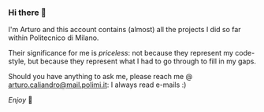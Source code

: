 ### Hi there 👋

I'm Arturo and this account contains (almost) all the projects I did so far within Politecnico di Milano.

Their significance for me is *priceless*: not because they represent my code-style, but because they represent what I had to go through to fill in my gaps.

Should you have anything to ask me, please reach me @ arturo.caliandro@mail.polimi.it: I always read e-mails :)

*Enjoy* 🌱

<!---
Left here in case I will add some of them in the future
- 🔭 I’m currently working on ...
- 🌱 I’m currently learning ...
- 👯 I’m looking to collaborate on ...
- 🤔 I’m looking for help with ...
- 💬 Ask me about ...
- 📫 How to reach me: ...
- 😄 Pronouns: ...
- ⚡ Fun fact: ...
-->
